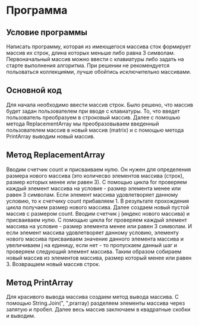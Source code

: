# Программа
## Условие программы
Написать программу, которая из имеющегося массива сток формирует массив их строк, длина которых меньше либо равна 3 символам. 
Первоначальный массив можно ввести с клавиатуры либо задать на старте выполнения алгоритма. При решении не рекомендуется польоваться коллекциями, лучше обойтись исключительно массивами.
## Основной код
Для начала необходимо ввести массив строк.
Было решено, что массив будет задан пользователем при вводе с клавиатуры.
То, что введет пользователь преобразуем в строковый массив.
Далее с помошью метода ReplacementArray мы преобразовываем введенный пользователем массив в новый массив (matrix) и с помощью метода PrintArray выводим новый массив.
## Метод ReplacementArray
Вводим счетчик count и присваиваем нулю. Он нужен для определения размера нового массива (это количесво элементов массива (строк), размер которых менее или равен 3).
С помощью цикла for проверяем каждый элемент массива на условие - размер элемента менее или равен 3 символам. Если элемент массива удовлетворяет данному условию, 
то к счетчику count прибавляем 1. В результате прохождения цикла получаем размер нового массива.
Далее создаем новый пустой массив с размером count. Вводим счетчик j (индекс нового массива) и присваиваем нулю.
С помощью цикла for проверяем каждый элемент массива на условие - размер элемента менее или равен 3 символам. И если элемент массива удовлетворяет данному условию,
элементу нового массива присваиваем значение данного элемента массива и увеличиваем j на единицу, если нет - то пропускаем данный шаг и проверяем 
следующий элемент массива. Таким образом собираем новый массив из элементов массива, размер который менее или равен 3.
Возвращаем новый массив строк.
## Метод PrintArray
Для красивого вывода массива создаем метод вывода массива.
С помощью String.Join(", ",prarray) разделяем элементы массива через запятую и пробел.
Далее весь массив заключаем в квадратные скобки и выводим.
